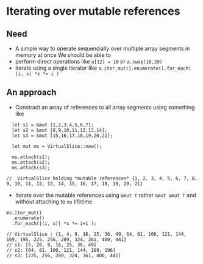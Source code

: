 # Iterating over mutable references

## Need
* A simple way to operate sequencially over multiple array segments in memory at once
We should be able to
* perform direct operations like `a[12] = 10` or `a.swap(10,20)`
* iterate using a single iterator like `a.iter_mut().enumerate().for_each( |i, x| *x *= i )`


## An approach
* Constract an array of references to all array segments using something like 
```
  let s1 = &mut [1,2,3,4,5,6,7];
  let s2 = &mut [8,9,10,11,12,13,14];
  let s3 = &mut [15,16,17,18,19,20,21];

  let mut ms = VirtualSlice::new();

  ms.attach(s1);
  ms.attach(s2);
  ms.attach(s3);
  
//  VirtualSlice holding *mutable references* {1, 2, 3, 4, 5, 6, 7, 8, 9, 10, 11, 12, 13, 14, 15, 16, 17, 18, 19, 20, 21}  
```
* Iterate over the mutable references using `&mut T` rather `&mut &mut T` and without attaching to `ms` lifetime
```
ms.iter_mut()
  .enumerate()
  .for_each(|(i, x)| *x *= i+1 );
  
// VirtualSlice : {1, 4, 9, 16, 25, 36, 49, 64, 81, 100, 121, 144, 169, 196, 225, 256, 289, 324, 361, 400, 441}
// s1: [5, 20, 9, 16, 25, 36, 49]
// s2: [64, 81, 100, 121, 144, 169, 196]
// s3: [225, 256, 289, 324, 361, 400, 441]
```
